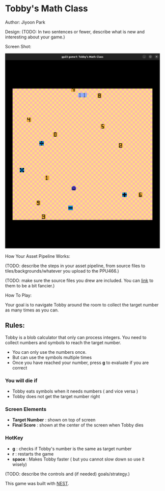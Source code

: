 # Tobby's Math Class

Author:  Jiyoon Park

Design: (TODO: In two sentences or fewer, describe what is new and interesting about your game.)

Screen Shot:

![Screen Shot](game_screen.png)

How Your Asset Pipeline Works:

(TODO: describe the steps in your asset pipeline, from source files to tiles/backgrounds/whatever you upload to the PPU466.)

(TODO: make sure the source files you drew are included. You can [link](your/file.png) to them to be a bit fancier.)

How To Play:

Your goal is to navigate Tobby around the room to collect the target number as many times as you can. 

## Rules:

Tobby is a blob calculator that only can process integers. You need to collect numbers and symbols to reach the target number. 

- You can only use the numbers once. 
- But can use the symbols multiple times
- Once you have reached your number, press __g__ to evaluate if you are correct


### You will die if
- Tobby eats symbols when it needs numbers ( and vice versa )
- Tobby does not get the target number right
 

### Screen Elements
- __Target Number__ : shown on top of screen 
- __Final Score__ : shown at the center of the screen when Tobby dies

### HotKey
- __g__ : checks if Tobby's number is the same as target number
- __r__ : restarts the game
- __space__ : Makes Tobby faster ( but you cannot slow down so use it wisely)


(TODO: describe the controls and (if needed) goals/strategy.)

This game was built with [NEST](NEST.md).


